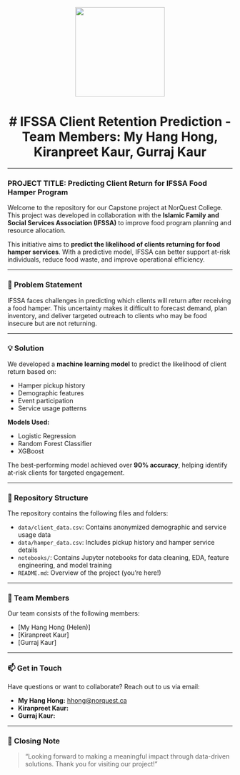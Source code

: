 <p align="center" draggable="false">
  <img src="https://encrypted-tbn0.gstatic.com/images?q=tbn:ANd9GcR8HNB-ex4xb4H3-PXRcywP5zKC_3U8VzQTPA&usqp=CAU" 
       width="200px"
       height="auto"/>
</p>

# <h1 align="center" id="heading"># IFSSA Client Retention Prediction - Team Members: My Hang Hong, Kiranpreet Kaur, Gurraj Kaur</h1>

---

### PROJECT TITLE: Predicting Client Return for IFSSA Food Hamper Program

Welcome to the repository for our Capstone project at NorQuest College. This project was developed in collaboration with the **Islamic Family and Social Services Association (IFSSA)** to improve food program planning and resource allocation.

This initiative aims to **predict the likelihood of clients returning for food hamper services**. With a predictive model, IFSSA can better support at-risk individuals, reduce food waste, and improve operational efficiency.

---

### 🧩 Problem Statement

IFSSA faces challenges in predicting which clients will return after receiving a food hamper. This uncertainty makes it difficult to forecast demand, plan inventory, and deliver targeted outreach to clients who may be food insecure but are not returning.

---

### 💡 Solution

We developed a **machine learning model** to predict the likelihood of client return based on:
- Hamper pickup history
- Demographic features
- Event participation
- Service usage patterns

**Models Used:**
- Logistic Regression
- Random Forest Classifier
- XGBoost

The best-performing model achieved over **90% accuracy**, helping identify at-risk clients for targeted engagement.

---

### 📂 Repository Structure

The repository contains the following files and folders:

- `data/client_data.csv`: Contains anonymized demographic and service usage data  
- `data/hamper_data.csv`: Includes pickup history and hamper service details  
- `notebooks/`: Contains Jupyter notebooks for data cleaning, EDA, feature engineering, and model training    
- `README.md`: Overview of the project (you’re here!)

---

### 👥 Team Members

Our team consists of the following members:

- [My Hang Hong (Helen)] 
- [Kiranpreet Kaur]
- [Gurraj Kaur] 

---

### 📫 Get in Touch

Have questions or want to collaborate? Reach out to us via email:

- **My Hang Hong:** hhong@norquest.ca  
- **Kiranpreet Kaur:** 
- **Gurraj Kaur:**

---

### 🎉 Closing Note

> “Looking forward to making a meaningful impact through data-driven solutions. Thank you for visiting our project!”

